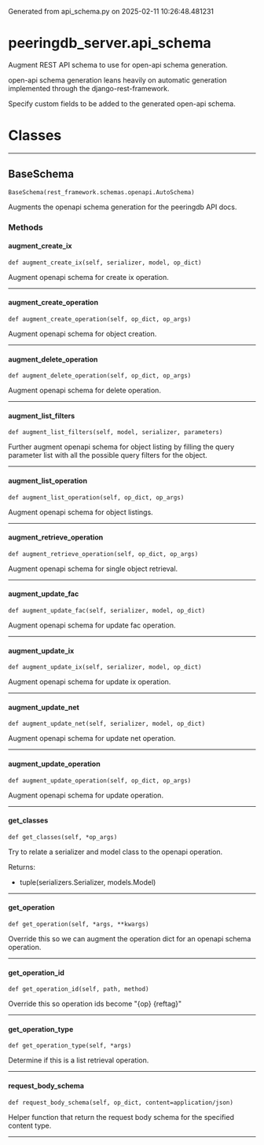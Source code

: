 Generated from api_schema.py on 2025-02-11 10:26:48.481231

# peeringdb_server.api_schema

Augment REST API schema to use for open-api schema generation.

open-api schema generation leans heavily on automatic generation
implemented through the django-rest-framework.

Specify custom fields to be added to the generated open-api schema.

# Classes
---

## BaseSchema

```
BaseSchema(rest_framework.schemas.openapi.AutoSchema)
```

Augments the openapi schema generation for
the peeringdb API docs.


### Methods

#### augment_create_ix
`def augment_create_ix(self, serializer, model, op_dict)`

Augment openapi schema for create ix operation.

---
#### augment_create_operation
`def augment_create_operation(self, op_dict, op_args)`

Augment openapi schema for object creation.

---
#### augment_delete_operation
`def augment_delete_operation(self, op_dict, op_args)`

Augment openapi schema for delete operation.

---
#### augment_list_filters
`def augment_list_filters(self, model, serializer, parameters)`

Further augment openapi schema for object listing by filling
the query parameter list with all the possible query filters
for the object.

---
#### augment_list_operation
`def augment_list_operation(self, op_dict, op_args)`

Augment openapi schema for object listings.

---
#### augment_retrieve_operation
`def augment_retrieve_operation(self, op_dict, op_args)`

Augment openapi schema for single object retrieval.

---
#### augment_update_fac
`def augment_update_fac(self, serializer, model, op_dict)`

Augment openapi schema for update fac operation.

---
#### augment_update_ix
`def augment_update_ix(self, serializer, model, op_dict)`

Augment openapi schema for update ix operation.

---
#### augment_update_net
`def augment_update_net(self, serializer, model, op_dict)`

Augment openapi schema for update net operation.

---
#### augment_update_operation
`def augment_update_operation(self, op_dict, op_args)`

Augment openapi schema for update operation.

---
#### get_classes
`def get_classes(self, *op_args)`

Try to relate a serializer and model class to the openapi operation.

Returns:

- tuple(serializers.Serializer, models.Model)

---
#### get_operation
`def get_operation(self, *args, **kwargs)`

Override this so we can augment the operation dict
for an openapi schema operation.

---
#### get_operation_id
`def get_operation_id(self, path, method)`

Override this so operation ids become "{op} {reftag}"

---
#### get_operation_type
`def get_operation_type(self, *args)`

Determine if this is a list retrieval operation.

---
#### request_body_schema
`def request_body_schema(self, op_dict, content=application/json)`

Helper function that return the request body schema
for the specified content type.

---

